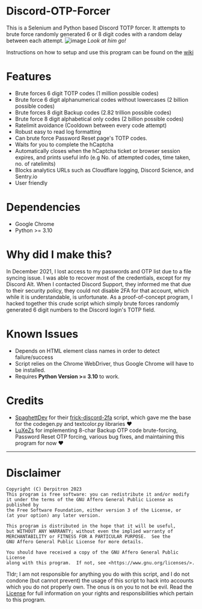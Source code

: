 # Discord-OTP-Forcer
This is a Selenium and Python based Discord TOTP forcer. It attempts to brute force randomly generated 6 or 8 digit codes with a random delay between each attempt.
![image](https://github.com/Derpitron/Discord-OTP-Forcer/assets/46134462/761e7da9-8a0e-4684-9bd3-46829efd7ae5)
*Look at him go!*

Instructions on how to setup and use this program can be found on the [wiki](https://github.com/Derpitron/Discord-OTP-Forcer/wiki/How-to-setup-and-use)

# Features
- Brute forces 6 digit TOTP codes (1 million possible codes)
- Brute force 6 digit alphanumerical codes without lowercases (2 billion possible codes)
- Brute forces 8 digit Backup codes (2.82 trillion possible codes)
- Brute force 8 digit alphabetical only codes (2 billion possible codes)
- Ratelimit avoidance (Cooldown between every code attempt)
- Robust easy to read log formatting
- Can brute force Password Reset page's TOTP codes.
- Waits for you to complete the hCaptcha
- Automatically closes when the hCaptcha ticket or browser session expires, and prints useful info (e.g No. of attempted codes, time taken, no. of ratelimits)
- Blocks analytics URLs such as Cloudflare logging, Discord Science, and Sentry.io
- User friendly

# Dependencies
- Google Chrome
- Python >= 3.10

# Why did I make this?
In December 2021, I lost access to my passwords and OTP list due to a file syncing issue. I was able to recover most of the credentials, except for my Discord Alt. When I contacted Discord Support, they informed me that due to their security policy, they could not disable 2FA for that account, which while it is understandable, is unfortunate. As a proof-of-concept program, I hacked together this crude script which simply brute forces randomly generated 6 digit numbers to the Discord login's TOTP field.

# Known Issues
- Depends on HTML element class names in order to detect failure/success
- Script relies on the Chrome WebDriver, thus Google Chrome will have to be installed.
- Requires **Python Version >= 3.10** to work. 

# Credits
- [SpaghettDev](https://github.com/SpaghettDev) for their [frick-discord-2fa](https://github.com/SpaghettDev/frick-discord-2fa) script, which gave me the base for the codegen.py and textcolor.py libraries ❤️
- [LuXeZs](https://github.com/LuXeZs) for implementing 8-char Backup OTP code brute-forcing, Password Reset OTP forcing, various bug fixes, and maintaining this program for now ❤️

---
# Disclaimer
    Copyright (C) Derpitron 2023
    This program is free software: you can redistribute it and/or modify
    it under the terms of the GNU Affero General Public License as published by
    the Free Software Foundation, either version 3 of the License, or
    (at your option) any later version.

    This program is distributed in the hope that it will be useful,
    but WITHOUT ANY WARRANTY; without even the implied warranty of
    MERCHANTABILITY or FITNESS FOR A PARTICULAR PURPOSE.  See the
    GNU Affero General Public License for more details.

    You should have received a copy of the GNU Affero General Public License
    along with this program.  If not, see <https://www.gnu.org/licenses/>.

Tldr; I am not responsible for anything you do with this script, and I do not condone (but cannot prevent) the usage of this script to hack into accounts which you do not properly own. The onus is on you to not be evil. Read the [License](https://github.com/Derpitron/Discord-OTP-Forcer/blob/main/LICENSE) for full information on your rights and responsibilities which pertain to this program. 
